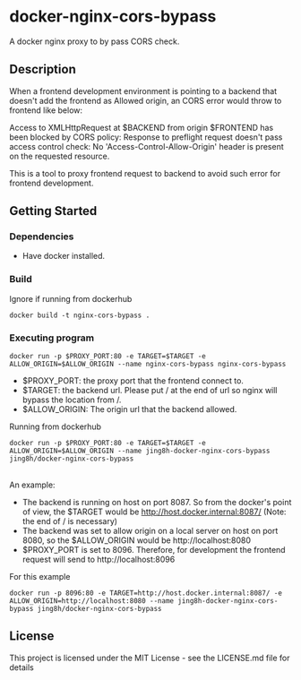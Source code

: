 # docker-nginx-cors-bypass

A docker nginx proxy to by pass CORS check.

## Description

When a frontend development environment is pointing to a backend that doesn't add the frontend as Allowed origin, an CORS error would throw to frontend like below:
<br/>

Access to XMLHttpRequest at $BACKEND from origin $FRONTEND has been blocked by CORS policy: Response to preflight request doesn't pass access control check: No 'Access-Control-Allow-Origin' header is present on the requested resource.
<br/>

This is a tool to proxy frontend request to backend to avoid such error for frontend development.

## Getting Started

### Dependencies

* Have docker installed.

### Build

Ignore if running from dockerhub
```
docker build -t nginx-cors-bypass .
```

### Executing program


```
docker run -p $PROXY_PORT:80 -e TARGET=$TARGET -e ALLOW_ORIGIN=$ALLOW_ORIGIN --name nginx-cors-bypass nginx-cors-bypass
```
* $PROXY_PORT: the proxy port that the frontend connect to.
* $TARGET: the backend url. Please put / at the end of url so nginx will bypass the location from /.
* $ALLOW_ORIGIN: The origin url that the backend allowed.

Running from dockerhub
```
docker run -p $PROXY_PORT:80 -e TARGET=$TARGET -e ALLOW_ORIGIN=$ALLOW_ORIGIN --name jing8h-docker-nginx-cors-bypass jing8h/docker-nginx-cors-bypass
```

<br/>
An example:

* The backend is running on host on port 8087. So from the docker's point of view, the $TARGET would be http://host.docker.internal:8087/ (Note: the end of / is necessary)
* The backend was set to allow origin on a local server on host on port 8080, so the $ALLOW_ORIGIN would be http://localhost:8080
* $PROXY_PORT is set to 8096. Therefore, for development the frontend request will send to http://localhost:8096

For this example
```
docker run -p 8096:80 -e TARGET=http://host.docker.internal:8087/ -e ALLOW_ORIGIN=http://localhost:8080 --name jing8h-docker-nginx-cors-bypass jing8h/docker-nginx-cors-bypass
```


## License

This project is licensed under the MIT License - see the LICENSE.md file for details

